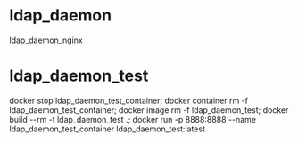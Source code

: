 # ldap_daemon
ldap_daemon_nginx
# ldap_daemon_test
docker stop ldap_daemon_test_container; 
docker container rm -f ldap_daemon_test_container; 
docker image rm -f ldap_daemon_test; 
docker build --rm -t ldap_daemon_test .; 
docker run -p 8888:8888 --name ldap_daemon_test_container ldap_daemon_test:latest
